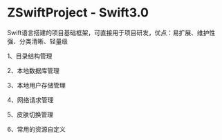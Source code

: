 # ZSwiftProject - Swift3.0

Swift语言搭建的项目基础框架，可直接用于项目研发，优点：易扩展、维护性强、分类清晰、轻量级

1、目录结构管理

2、本地数据库管理

3、本地用户存储管理

4、网络请求管理

5、皮肤切换管理

6、常用的资源自定义

